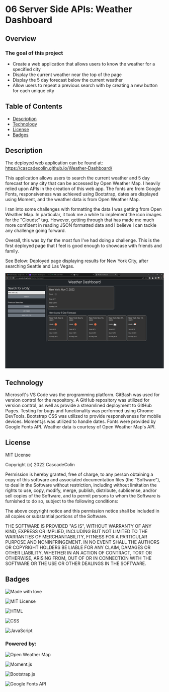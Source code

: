 # 06 Server Side APIs: Weather Dashboard

## Overview

### The goal of this project

- Create a web application that allows users to know the weather for a specified city
- Display the current weather near the top of the page
- Display the 5 day forecast below the current weather
- Allow users to repeat a previous search with by creating a new button for each unique city

## Table of Contents

- [Description](#Description)
- [Technology](#Technology)
- [License](#license)
- [Badges](#badges)

## Description

The deployed web application can be found at: https://cascadecolin.github.io/Weather-Dashboard/

This application allows users to search the current weather and 5 day forecast for any city that can be accessed by Open Weather Map.  I heavily relied upon APIs in the creation of this web app.  The fonts are from Google Fonts, responsiveness was achieved using Bootstrap, dates are displayed using Moment, and the weather data is from Open Weather Map.

I ran into some challenges with formatting the data I was getting from Open Weather Map.  In particular, it took me a while to implement the icon images for the "Clouds:" tag.  However, getting through that has made me much more confident in reading JSON formatted data and I believe I can tackle any challenge going forward.

Overall, this was by far the most fun I've had doing a challenge.  This is the first deployed page that I feel is good enough to showcase with friends and family.  

See Below:  Deployed page displaying results for New York City, after searching Seattle and Las Vegas.

![Deployed Page](./assets/images/deployed.png)

## Technology

Microsoft's VS Code was the programming platform. GitBash was used for version control for the repository. A GitHub repository was utilized for version control, as well as provide a streamlined deployment to GitHub Pages. Testing for bugs and functionality was performed using Chrome DevTools. Bootstrap CSS was utilized to provide responsiveness for mobile devices.  Moment.js was utilized to handle dates.  Fonts were provided by Google Fonts API.  Weather data is courtesy of Open Weather Map's API.

## License

MIT License

Copyright (c) 2022 CascadeColin

Permission is hereby granted, free of charge, to any person obtaining a copy
of this software and associated documentation files (the "Software"), to deal in the Software without restriction, including without limitation the rights to use, copy, modify, merge, publish, distribute, sublicense, and/or sell copies of the Software, and to permit persons to whom the Software is furnished to do so, subject to the following conditions:

The above copyright notice and this permission notice shall be included in all copies or substantial portions of the Software.

THE SOFTWARE IS PROVIDED "AS IS", WITHOUT WARRANTY OF ANY KIND, EXPRESS OR IMPLIED, INCLUDING BUT NOT LIMITED TO THE WARRANTIES OF MERCHANTABILITY, FITNESS FOR A PARTICULAR PURPOSE AND NONINFRINGEMENT. IN NO EVENT SHALL THE AUTHORS OR COPYRIGHT HOLDERS BE LIABLE FOR ANY CLAIM, DAMAGES OR OTHER LIABILITY, WHETHER IN AN ACTION OF CONTRACT, TORT OR OTHERWISE, ARISING FROM, OUT OF OR IN CONNECTION WITH THE SOFTWARE OR THE USE OR OTHER DEALINGS IN THE SOFTWARE.

## Badges

![Made with love](https://img.shields.io/badge/Made%20With-Love-pink)

![MIT License](https://img.shields.io/badge/License-MIT-brightgreen)

![HTML](https://img.shields.io/badge/HTML-29%25-blue)

![CSS](https://img.shields.io/badge/CSS-5.8%25-lightgrey)

![JavaScript](https://img.shields.io/badge/JavaScript-62.5%25-yellow)

### Powered by:

![Open Weather Map](https://img.shields.io/badge/Data:-Open_Weather_Map_API-blue)

![Moment.js](https://img.shields.io/badge/Dates:-Moment.js-blue)

![Bootstrap.js](https://img.shields.io/badge/Mobile:-Bootstrap.css-blue)

![Google Fonts API](https://img.shields.io/badge/Fonts:-Google_Fonts-blue)
